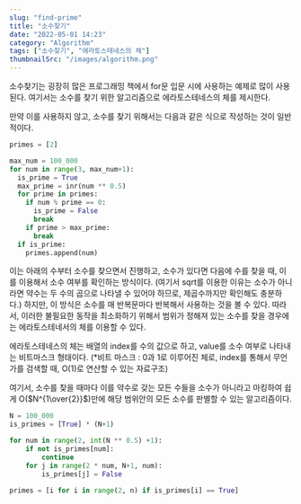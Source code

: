 ```yaml
---
slug: "find-prime"
title: "소수찾기"
date: "2022-05-01 14:23"
category: "Algorithm"
tags: ["소수찾기", "에라토스테네스의 체"]
thumbnailSrc: "/images/algorithm.png"
---
```


소수찾기는 굉장히 많은 프로그래밍 책에서 for문 입문 시에 사용하는 예제로 많이 사용된다.
여기서는 소수를 찾기 위한 알고리즘으로 에라토스테네스의 체를 제시한다.

만약 이를 사용하지 않고, 소수를 찾기 위해서는 다음과 같은 식으로 작성하는 것이 일반적이다.

```python
primes = [2]

max_num = 100_000
for num in range(3, max_num+1):
  is_prime = True
  max_prime = inr(num ** 0.5)
  for prime in primes:
    if num % prime == 0:
      is_prime = False
      break
    if prime > max_prime:
      break
  if is_prime:
    primes.append(num)
```

이는 아래의 수부터 소수를 찾으면서 진행하고, 소수가 있다면 다음에 수를 찾을 때, 이를 이용해서 소수 여부를 확인하는 방식이다.
(여기서 sqrt를 이용한 이유는 소수가 아니라면 약수는 두 수의 곱으로 나타낼 수 있어야 하므로, 제곱수까지만 확인해도 충분하다.)
하지만, 이 방식은 소수를 매 반복문마다 반복해서 사용하는 것을 볼 수 있다. 따라서, 이러한 불필요한 동작을 최소화하기 위해서 범위가 정해져 있는 소수를 찾을 경우에는 에라토스테네서의 체를 이용할 수 있다.

에라토스테네스의 체는 배열의 index를 수의 값으로 하고, value를 소수 여부로 나타내는 비트마스크 형태이다. (*비트 마스크 : 0과 1로 이루어진 체로, index를 통해서 무언가를 검색할 때, O(1)로 연산할 수 있는 자료구조)

여기서, 소수를 찾을 때마다 이를 약수로 갖는 모든 수들을 소수가 아니라고 마킹하여 쉽게 O($N^{1\over{2}}$)만에 해당 범위안의 모든 소수를 판별할 수 있는 알고리즘이다.

```python
N = 100_000
is_primes = [True] * (N+1)

for num in range(2, int(N ** 0.5) +1):
    if not is_primes[num]:
        continue
    for j in range(2 * num, N+1, num):
        is_primes[j] = False

primes = [i for i in range(2, n) if is_primes[i] == True]
```

